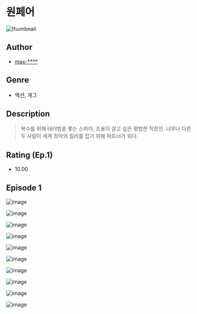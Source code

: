 # 원페어
![thumbnail](https://image-comic.pstatic.net/user_contents_data/challenge_comic/2023/05/25/318690/upload_3847252982389367348_480x623.jpeg)

## Author
- [max-****](https://comic.naver.com/artistTitle?id=318690)

## Genre
- 액션, 개그

## Description
> 복수를 위해 테러범을 쫓는 스파이. 조용히 살고 싶은 평범한 직장인. 너무나 다른 두 사람이 세계 최악의 킬러를 잡기 위해 파트너가 되다.


## Rating (Ep.1)
- 10.00

## Episode 1
![image](https://image-comic.pstatic.net/user_contents_data/challenge_comic/2023/05/25/318690/upload_7292514381041197670.jpeg)

![image](https://image-comic.pstatic.net/user_contents_data/challenge_comic/2023/05/25/318690/upload_7016996566936400946.jpeg)

![image](https://image-comic.pstatic.net/user_contents_data/challenge_comic/2023/05/25/318690/upload_3762536909388199012.jpeg)

![image](https://image-comic.pstatic.net/user_contents_data/challenge_comic/2023/05/25/318690/upload_4062922398779387959.jpeg)

![image](https://image-comic.pstatic.net/user_contents_data/challenge_comic/2023/05/25/318690/upload_4063990935102633015.jpeg)

![image](https://image-comic.pstatic.net/user_contents_data/challenge_comic/2023/05/25/318690/upload_3977299030143349560.jpeg)

![image](https://image-comic.pstatic.net/user_contents_data/challenge_comic/2023/05/25/318690/upload_4135487967944270948.jpeg)

![image](https://image-comic.pstatic.net/user_contents_data/challenge_comic/2023/05/25/318690/upload_7090467020612002146.jpeg)

![image](https://image-comic.pstatic.net/user_contents_data/challenge_comic/2023/05/25/318690/upload_4121691080387552358.jpeg)

![image](https://image-comic.pstatic.net/user_contents_data/challenge_comic/2023/05/25/318690/upload_7089566743927284275.jpeg)
